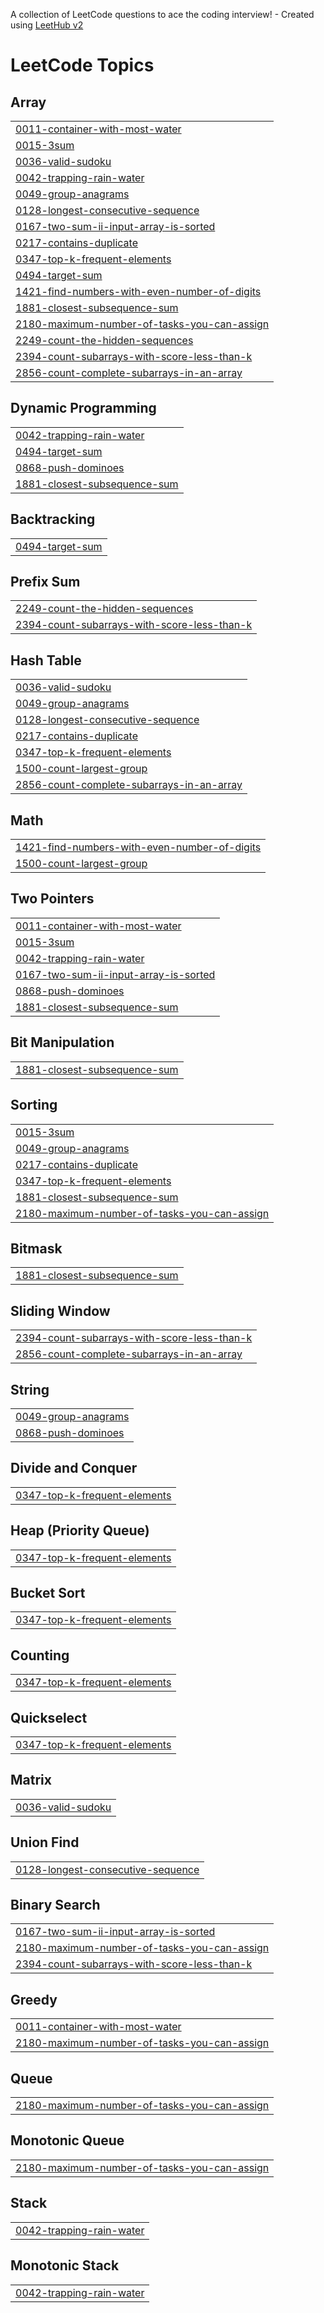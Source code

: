 A collection of LeetCode questions to ace the coding interview! - Created using [LeetHub v2](https://github.com/arunbhardwaj/LeetHub-2.0)
<!---LeetCode Topics Start-->
# LeetCode Topics
## Array
|  |
| ------- |
| [0011-container-with-most-water](https://github.com/muhammadadilbankar/LeetCode-grind/tree/master/0011-container-with-most-water) |
| [0015-3sum](https://github.com/muhammadadilbankar/LeetCode-grind/tree/master/0015-3sum) |
| [0036-valid-sudoku](https://github.com/muhammadadilbankar/LeetCode-grind/tree/master/0036-valid-sudoku) |
| [0042-trapping-rain-water](https://github.com/muhammadadilbankar/LeetCode-grind/tree/master/0042-trapping-rain-water) |
| [0049-group-anagrams](https://github.com/muhammadadilbankar/LeetCode-grind/tree/master/0049-group-anagrams) |
| [0128-longest-consecutive-sequence](https://github.com/muhammadadilbankar/LeetCode-grind/tree/master/0128-longest-consecutive-sequence) |
| [0167-two-sum-ii-input-array-is-sorted](https://github.com/muhammadadilbankar/LeetCode-grind/tree/master/0167-two-sum-ii-input-array-is-sorted) |
| [0217-contains-duplicate](https://github.com/muhammadadilbankar/LeetCode-grind/tree/master/0217-contains-duplicate) |
| [0347-top-k-frequent-elements](https://github.com/muhammadadilbankar/LeetCode-grind/tree/master/0347-top-k-frequent-elements) |
| [0494-target-sum](https://github.com/muhammadadilbankar/LeetCode-grind/tree/master/0494-target-sum) |
| [1421-find-numbers-with-even-number-of-digits](https://github.com/muhammadadilbankar/LeetCode-grind/tree/master/1421-find-numbers-with-even-number-of-digits) |
| [1881-closest-subsequence-sum](https://github.com/muhammadadilbankar/LeetCode-grind/tree/master/1881-closest-subsequence-sum) |
| [2180-maximum-number-of-tasks-you-can-assign](https://github.com/muhammadadilbankar/LeetCode-grind/tree/master/2180-maximum-number-of-tasks-you-can-assign) |
| [2249-count-the-hidden-sequences](https://github.com/muhammadadilbankar/LeetCode-grind/tree/master/2249-count-the-hidden-sequences) |
| [2394-count-subarrays-with-score-less-than-k](https://github.com/muhammadadilbankar/LeetCode-grind/tree/master/2394-count-subarrays-with-score-less-than-k) |
| [2856-count-complete-subarrays-in-an-array](https://github.com/muhammadadilbankar/LeetCode-grind/tree/master/2856-count-complete-subarrays-in-an-array) |
## Dynamic Programming
|  |
| ------- |
| [0042-trapping-rain-water](https://github.com/muhammadadilbankar/LeetCode-grind/tree/master/0042-trapping-rain-water) |
| [0494-target-sum](https://github.com/muhammadadilbankar/LeetCode-grind/tree/master/0494-target-sum) |
| [0868-push-dominoes](https://github.com/muhammadadilbankar/LeetCode-grind/tree/master/0868-push-dominoes) |
| [1881-closest-subsequence-sum](https://github.com/muhammadadilbankar/LeetCode-grind/tree/master/1881-closest-subsequence-sum) |
## Backtracking
|  |
| ------- |
| [0494-target-sum](https://github.com/muhammadadilbankar/LeetCode-grind/tree/master/0494-target-sum) |
## Prefix Sum
|  |
| ------- |
| [2249-count-the-hidden-sequences](https://github.com/muhammadadilbankar/LeetCode-grind/tree/master/2249-count-the-hidden-sequences) |
| [2394-count-subarrays-with-score-less-than-k](https://github.com/muhammadadilbankar/LeetCode-grind/tree/master/2394-count-subarrays-with-score-less-than-k) |
## Hash Table
|  |
| ------- |
| [0036-valid-sudoku](https://github.com/muhammadadilbankar/LeetCode-grind/tree/master/0036-valid-sudoku) |
| [0049-group-anagrams](https://github.com/muhammadadilbankar/LeetCode-grind/tree/master/0049-group-anagrams) |
| [0128-longest-consecutive-sequence](https://github.com/muhammadadilbankar/LeetCode-grind/tree/master/0128-longest-consecutive-sequence) |
| [0217-contains-duplicate](https://github.com/muhammadadilbankar/LeetCode-grind/tree/master/0217-contains-duplicate) |
| [0347-top-k-frequent-elements](https://github.com/muhammadadilbankar/LeetCode-grind/tree/master/0347-top-k-frequent-elements) |
| [1500-count-largest-group](https://github.com/muhammadadilbankar/LeetCode-grind/tree/master/1500-count-largest-group) |
| [2856-count-complete-subarrays-in-an-array](https://github.com/muhammadadilbankar/LeetCode-grind/tree/master/2856-count-complete-subarrays-in-an-array) |
## Math
|  |
| ------- |
| [1421-find-numbers-with-even-number-of-digits](https://github.com/muhammadadilbankar/LeetCode-grind/tree/master/1421-find-numbers-with-even-number-of-digits) |
| [1500-count-largest-group](https://github.com/muhammadadilbankar/LeetCode-grind/tree/master/1500-count-largest-group) |
## Two Pointers
|  |
| ------- |
| [0011-container-with-most-water](https://github.com/muhammadadilbankar/LeetCode-grind/tree/master/0011-container-with-most-water) |
| [0015-3sum](https://github.com/muhammadadilbankar/LeetCode-grind/tree/master/0015-3sum) |
| [0042-trapping-rain-water](https://github.com/muhammadadilbankar/LeetCode-grind/tree/master/0042-trapping-rain-water) |
| [0167-two-sum-ii-input-array-is-sorted](https://github.com/muhammadadilbankar/LeetCode-grind/tree/master/0167-two-sum-ii-input-array-is-sorted) |
| [0868-push-dominoes](https://github.com/muhammadadilbankar/LeetCode-grind/tree/master/0868-push-dominoes) |
| [1881-closest-subsequence-sum](https://github.com/muhammadadilbankar/LeetCode-grind/tree/master/1881-closest-subsequence-sum) |
## Bit Manipulation
|  |
| ------- |
| [1881-closest-subsequence-sum](https://github.com/muhammadadilbankar/LeetCode-grind/tree/master/1881-closest-subsequence-sum) |
## Sorting
|  |
| ------- |
| [0015-3sum](https://github.com/muhammadadilbankar/LeetCode-grind/tree/master/0015-3sum) |
| [0049-group-anagrams](https://github.com/muhammadadilbankar/LeetCode-grind/tree/master/0049-group-anagrams) |
| [0217-contains-duplicate](https://github.com/muhammadadilbankar/LeetCode-grind/tree/master/0217-contains-duplicate) |
| [0347-top-k-frequent-elements](https://github.com/muhammadadilbankar/LeetCode-grind/tree/master/0347-top-k-frequent-elements) |
| [1881-closest-subsequence-sum](https://github.com/muhammadadilbankar/LeetCode-grind/tree/master/1881-closest-subsequence-sum) |
| [2180-maximum-number-of-tasks-you-can-assign](https://github.com/muhammadadilbankar/LeetCode-grind/tree/master/2180-maximum-number-of-tasks-you-can-assign) |
## Bitmask
|  |
| ------- |
| [1881-closest-subsequence-sum](https://github.com/muhammadadilbankar/LeetCode-grind/tree/master/1881-closest-subsequence-sum) |
## Sliding Window
|  |
| ------- |
| [2394-count-subarrays-with-score-less-than-k](https://github.com/muhammadadilbankar/LeetCode-grind/tree/master/2394-count-subarrays-with-score-less-than-k) |
| [2856-count-complete-subarrays-in-an-array](https://github.com/muhammadadilbankar/LeetCode-grind/tree/master/2856-count-complete-subarrays-in-an-array) |
## String
|  |
| ------- |
| [0049-group-anagrams](https://github.com/muhammadadilbankar/LeetCode-grind/tree/master/0049-group-anagrams) |
| [0868-push-dominoes](https://github.com/muhammadadilbankar/LeetCode-grind/tree/master/0868-push-dominoes) |
## Divide and Conquer
|  |
| ------- |
| [0347-top-k-frequent-elements](https://github.com/muhammadadilbankar/LeetCode-grind/tree/master/0347-top-k-frequent-elements) |
## Heap (Priority Queue)
|  |
| ------- |
| [0347-top-k-frequent-elements](https://github.com/muhammadadilbankar/LeetCode-grind/tree/master/0347-top-k-frequent-elements) |
## Bucket Sort
|  |
| ------- |
| [0347-top-k-frequent-elements](https://github.com/muhammadadilbankar/LeetCode-grind/tree/master/0347-top-k-frequent-elements) |
## Counting
|  |
| ------- |
| [0347-top-k-frequent-elements](https://github.com/muhammadadilbankar/LeetCode-grind/tree/master/0347-top-k-frequent-elements) |
## Quickselect
|  |
| ------- |
| [0347-top-k-frequent-elements](https://github.com/muhammadadilbankar/LeetCode-grind/tree/master/0347-top-k-frequent-elements) |
## Matrix
|  |
| ------- |
| [0036-valid-sudoku](https://github.com/muhammadadilbankar/LeetCode-grind/tree/master/0036-valid-sudoku) |
## Union Find
|  |
| ------- |
| [0128-longest-consecutive-sequence](https://github.com/muhammadadilbankar/LeetCode-grind/tree/master/0128-longest-consecutive-sequence) |
## Binary Search
|  |
| ------- |
| [0167-two-sum-ii-input-array-is-sorted](https://github.com/muhammadadilbankar/LeetCode-grind/tree/master/0167-two-sum-ii-input-array-is-sorted) |
| [2180-maximum-number-of-tasks-you-can-assign](https://github.com/muhammadadilbankar/LeetCode-grind/tree/master/2180-maximum-number-of-tasks-you-can-assign) |
| [2394-count-subarrays-with-score-less-than-k](https://github.com/muhammadadilbankar/LeetCode-grind/tree/master/2394-count-subarrays-with-score-less-than-k) |
## Greedy
|  |
| ------- |
| [0011-container-with-most-water](https://github.com/muhammadadilbankar/LeetCode-grind/tree/master/0011-container-with-most-water) |
| [2180-maximum-number-of-tasks-you-can-assign](https://github.com/muhammadadilbankar/LeetCode-grind/tree/master/2180-maximum-number-of-tasks-you-can-assign) |
## Queue
|  |
| ------- |
| [2180-maximum-number-of-tasks-you-can-assign](https://github.com/muhammadadilbankar/LeetCode-grind/tree/master/2180-maximum-number-of-tasks-you-can-assign) |
## Monotonic Queue
|  |
| ------- |
| [2180-maximum-number-of-tasks-you-can-assign](https://github.com/muhammadadilbankar/LeetCode-grind/tree/master/2180-maximum-number-of-tasks-you-can-assign) |
## Stack
|  |
| ------- |
| [0042-trapping-rain-water](https://github.com/muhammadadilbankar/LeetCode-grind/tree/master/0042-trapping-rain-water) |
## Monotonic Stack
|  |
| ------- |
| [0042-trapping-rain-water](https://github.com/muhammadadilbankar/LeetCode-grind/tree/master/0042-trapping-rain-water) |
<!---LeetCode Topics End-->
